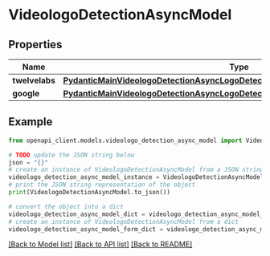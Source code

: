 # VideologoDetectionAsyncModel


## Properties

Name | Type | Description | Notes
------------ | ------------- | ------------- | -------------
**twelvelabs** | [**PydanticMainVideologoDetectionAsyncLogoDetectionAsyncDataClass94559370779840**](PydanticMainVideologoDetectionAsyncLogoDetectionAsyncDataClass94559370779840.md) |  | [optional] 
**google** | [**PydanticMainVideologoDetectionAsyncLogoDetectionAsyncDataClass94559370802928**](PydanticMainVideologoDetectionAsyncLogoDetectionAsyncDataClass94559370802928.md) |  | [optional] 

## Example

```python
from openapi_client.models.videologo_detection_async_model import VideologoDetectionAsyncModel

# TODO update the JSON string below
json = "{}"
# create an instance of VideologoDetectionAsyncModel from a JSON string
videologo_detection_async_model_instance = VideologoDetectionAsyncModel.from_json(json)
# print the JSON string representation of the object
print(VideologoDetectionAsyncModel.to_json())

# convert the object into a dict
videologo_detection_async_model_dict = videologo_detection_async_model_instance.to_dict()
# create an instance of VideologoDetectionAsyncModel from a dict
videologo_detection_async_model_form_dict = videologo_detection_async_model.from_dict(videologo_detection_async_model_dict)
```
[[Back to Model list]](../README.md#documentation-for-models) [[Back to API list]](../README.md#documentation-for-api-endpoints) [[Back to README]](../README.md)


